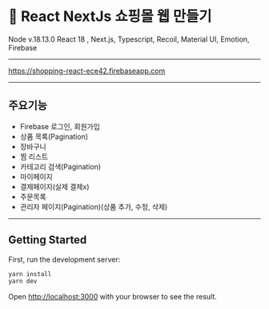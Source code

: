 # 🍎 React NextJs 쇼핑몰 웹 만들기
Node v.18.13.0
React 18 , Next.js, Typescript, Recoil, Material UI, Emotion, Firebase

----
https://shopping-react-ece42.firebaseapp.com

----
## 주요기능
- Firebase 로그인, 회원가입
- 상품 목록(Pagination)
- 장바구니
- 찜 리스트
- 카테고리 검색(Pagination)
- 마이페이지
- 결제페이지(실제 결제x)
- 주문목록
- 관리자 페이지(Pagination)(상품 추가, 수정, 삭제)

----
## Getting Started

First, run the development server:

```bash
yarn install
yarn dev
```

Open [http://localhost:3000](http://localhost:3000) with your browser to see the result.

